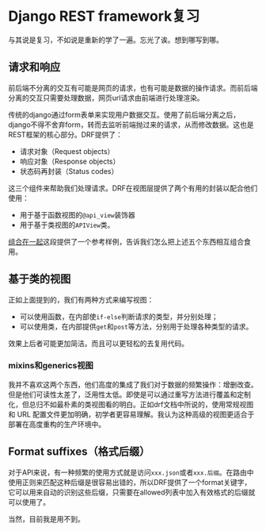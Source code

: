 # Django REST framework复习

与其说是复习，不如说是重新的学了一遍。忘光了诶。想到哪写到哪。



## 请求和响应

前后端不分离的交互有可能是网页的请求，也有可能是数据的操作请求。而前后端分离的交互只需要处理数据，网页url请求由前端进行处理渲染。

传统的django通过form表单来实现用户数据交互。使用了前后端分离之后，django不得不舍弃form，转而去监听前端抛过来的请求，从而修改数据。这也是REST框架的核心部分。DRF提供了：

- 请求对象（Request objects）
- 响应对象（Response objects）
- 状态码再封装（Status codes）

这三个组件来帮助我们处理请求。DRF在视图层提供了两个有用的封装以配合他们使用：

- 用于基于函数视图的`@api_view`装饰器
- 用于基于类视图的`APIView`类。

[组合在一起](https://q1mi.github.io/Django-REST-framework-documentation/tutorial/2-requests-and-responses_zh/#_1)这段提供了一个参考样例，告诉我们怎么把上述五个东西相互组合食用。

## 基于类的视图

正如上面提到的，我们有两种方式来编写视图：

- 可以使用函数，在内部使`if-else`判断请求的类型，并分别处理；
- 可以使用类，在内部提供`get`和`post`等方法，分别用于处理各种类型的请求。

效果上后者可能更加简洁。而且可以更轻松的去复用代码。

### mixins和generics视图

我并不喜欢这两个东西，他们高度的集成了我们对于数据的频繁操作：增删改查。但是他们可读性太差了，泛用性太低。即使是可以通过重写方法进行覆盖和定制化，但总归不如最朴素的类视图看的明白。正如drf文档中所说的，使用常规视图和 URL 配置文件更加明确，初学者更容易理解。我认为这种高级的视图更适合于部署在高度重构的生产环境中。

## Format suffixes（格式后缀）

对于API来说，有一种频繁的使用方式就是访问`xxx.json`或者`xxx.后缀`。在路由中使用正则来匹配这种后缀是很容易出错的，所以DRF提供了一个format关键字，它可以用来自动的识别这些后缀，只需要在allowed列表中加入有效格式的后缀就可以使用了。

当然，目前我是用不到。
